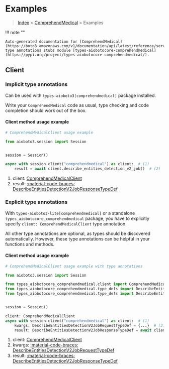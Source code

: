 # Examples

> [Index](../README.md) > [ComprehendMedical](./README.md) > Examples

!!! note ""

    Auto-generated documentation for [ComprehendMedical](https://boto3.amazonaws.com/v1/documentation/api/latest/reference/services/comprehendmedical.html#comprehendmedical)
    type annotations stubs module [types-aiobotocore-comprehendmedical](https://pypi.org/project/types-aiobotocore-comprehendmedical/).

## Client

### Implicit type annotations

Can be used with `types-aioboto3[comprehendmedical]` package installed.

Write your `ComprehendMedical` code as usual,
type checking and code completion should work out of the box.



#### Client method usage example

```python
# ComprehendMedicalClient usage example

from aioboto3.session import Session


session = Session()

async with session.client("comprehendmedical") as client:  # (1)
    result = await client.describe_entities_detection_v2_job()  # (2)
```

1. client: [ComprehendMedicalClient](./client.md)
2. result: [:material-code-braces: DescribeEntitiesDetectionV2JobResponseTypeDef](./type_defs.md#describeentitiesdetectionv2jobresponsetypedef)






### Explicit type annotations

With `types-aioboto3-lite[comprehendmedical]`
or a standalone `types_aiobotocore_comprehendmedical` package, you have to explicitly specify
`client: ComprehendMedicalClient` type annotation.

All other type annotations are optional, as types should be discovered automatically.
However, these type annotations can be helpful in your functions and methods.


#### Client method usage example

```python
# ComprehendMedicalClient usage example with type annotations

from aioboto3.session import Session

from types_aiobotocore_comprehendmedical.client import ComprehendMedicalClient
from types_aiobotocore_comprehendmedical.type_defs import DescribeEntitiesDetectionV2JobResponseTypeDef
from types_aiobotocore_comprehendmedical.type_defs import DescribeEntitiesDetectionV2JobRequestTypeDef


session = Session()

client: ComprehendMedicalClient
async with session.client("comprehendmedical") as client:  # (1)
    kwargs: DescribeEntitiesDetectionV2JobRequestTypeDef = {...}  # (2)
    result: DescribeEntitiesDetectionV2JobResponseTypeDef = await client.describe_entities_detection_v2_job(**kwargs)  # (3)
```

1. client: [ComprehendMedicalClient](./client.md)
2. kwargs: [:material-code-braces: DescribeEntitiesDetectionV2JobRequestTypeDef](./type_defs.md#describeentitiesdetectionv2jobrequesttypedef)
3. result: [:material-code-braces: DescribeEntitiesDetectionV2JobResponseTypeDef](./type_defs.md#describeentitiesdetectionv2jobresponsetypedef)






